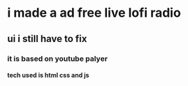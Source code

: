 # i made a ad free live lofi radio 
## ui i still have to fix
### it is based on youtube palyer 
#### tech used is html css and js
